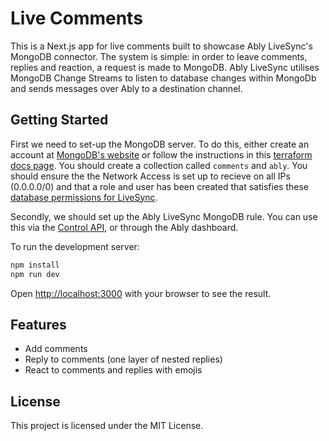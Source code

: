# Live Comments

This is a Next.js app for live comments built to showcase Ably LiveSync's MongoDB connector. The system is simple: in order to leave comments, replies and reaction, a request is made to MongoDB. Ably LiveSync utilises MongoDB Change Streams to listen to database changes within MongoDb and sends messages over Ably to a destination channel.

## Getting Started

First we need to set-up the MongoDB server. To do this, either create an account at [MongoDB's website](https://www.mongodb.com/lp/cloud/atlas/try4-reg) or follow the instructions in this [terraform docs page](https://registry.terraform.io/modules/terraform-mongodbatlas-modules/atlas-basic/mongodbatlas/latest/examples/tenant_cluster#org_id-1). You should create a collection called `comments` and `ably`. You should ensure the the Network Access is set up to recieve on all IPs (0.0.0.0/0) and that a role and user has been created that satisfies these [database permissions for LiveSync](https://ably.com/docs/livesync/mongodb#permissions). 

Secondly, we should set up the Ably LiveSync MongoDB rule. You can use this via the [Control API](https://ably.com/docs/api/control-api#tag/rules/paths/~1apps~1%7Bapp_id%7D~1rules/get), or through the Ably dashboard.

To run the development server:

```bash
npm install
npm run dev
```

Open [http://localhost:3000](http://localhost:3000) with your browser to see the result.

## Features

- Add comments
- Reply to comments (one layer of nested replies)
- React to comments and replies with emojis

## License

This project is licensed under the MIT License.
